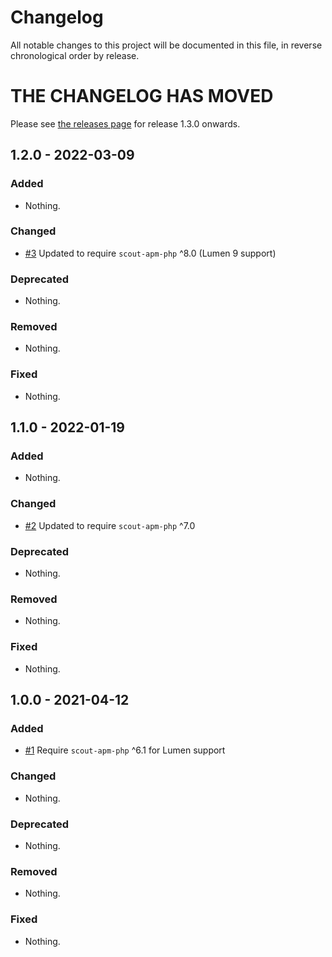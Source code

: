 # Changelog

All notable changes to this project will be documented in this file, in reverse chronological order by release.

# THE CHANGELOG HAS MOVED

Please see [the releases page](https://github.com/scoutapp/scout-apm-lumen/releases) for release 1.3.0 onwards.

## 1.2.0 - 2022-03-09

### Added

- Nothing.

### Changed

- [#3](https://github.com/scoutapp/scout-apm-lumen/pull/3) Updated to require `scout-apm-php` ^8.0 (Lumen 9 support)

### Deprecated

- Nothing.

### Removed

- Nothing.

### Fixed

- Nothing.

## 1.1.0 - 2022-01-19

### Added

- Nothing.

### Changed

- [#2](https://github.com/scoutapp/scout-apm-lumen/pull/2) Updated to require `scout-apm-php` ^7.0

### Deprecated

- Nothing.

### Removed

- Nothing.

### Fixed

- Nothing.

## 1.0.0 - 2021-04-12

### Added

- [#1](https://github.com/scoutapp/scout-apm-lumen/pull/1) Require `scout-apm-php` ^6.1 for Lumen support

### Changed

- Nothing.

### Deprecated

- Nothing.

### Removed

- Nothing.

### Fixed

- Nothing.
